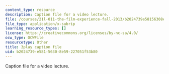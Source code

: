 ```yaml
---
content_type: resource
description: Caption file for a video lecture.
file: /courses/21l-011-the-film-experience-fall-2013/b2024739e58156308e59227051f53b80_mPCTR32vxWo.vtt
file_type: application/x-subrip
learning_resource_types: []
license: https://creativecommons.org/licenses/by-nc-sa/4.0/
ocw_type: OCWFile
resourcetype: Other
title: 3play caption file
uid: b2024739-e581-5630-8e59-227051f53b80
---
```

Caption file for a video lecture.